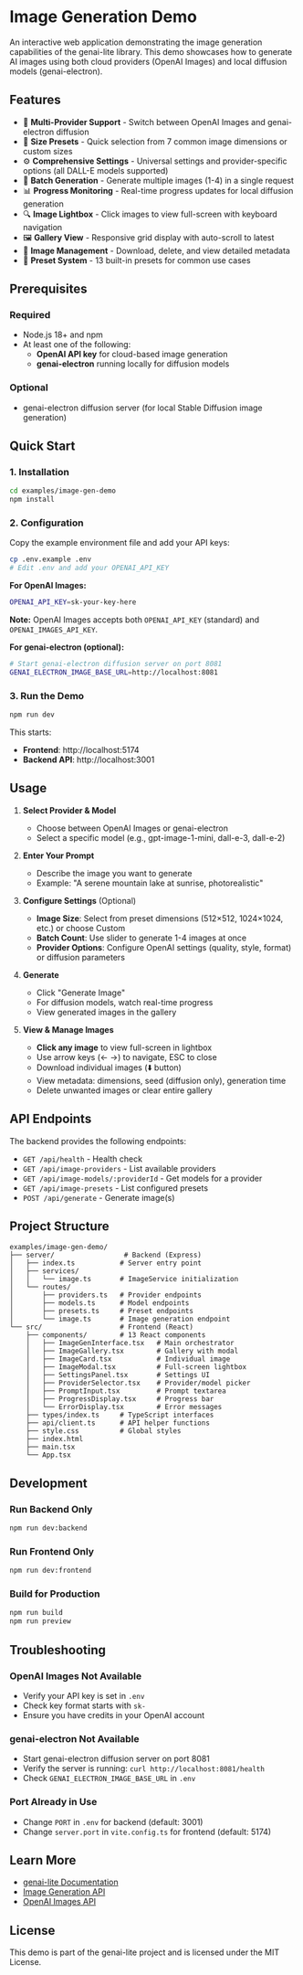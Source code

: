 # Image Generation Demo

An interactive web application demonstrating the image generation capabilities of the genai-lite library. This demo showcases how to generate AI images using both cloud providers (OpenAI Images) and local diffusion models (genai-electron).

## Features

- 🎨 **Multi-Provider Support** - Switch between OpenAI Images and genai-electron diffusion
- 📐 **Size Presets** - Quick selection from 7 common image dimensions or custom sizes
- ⚙️ **Comprehensive Settings** - Universal settings and provider-specific options (all DALL-E models supported)
- 🔄 **Batch Generation** - Generate multiple images (1-4) in a single request
- 📊 **Progress Monitoring** - Real-time progress updates for local diffusion generation
- 🔍 **Image Lightbox** - Click images to view full-screen with keyboard navigation
- 🖼️ **Gallery View** - Responsive grid display with auto-scroll to latest
- 💾 **Image Management** - Download, delete, and view detailed metadata
- 🎯 **Preset System** - 13 built-in presets for common use cases

## Prerequisites

### Required
- Node.js 18+ and npm
- At least one of the following:
  - **OpenAI API key** for cloud-based image generation
  - **genai-electron** running locally for diffusion models

### Optional
- genai-electron diffusion server (for local Stable Diffusion image generation)

## Quick Start

### 1. Installation

```bash
cd examples/image-gen-demo
npm install
```

### 2. Configuration

Copy the example environment file and add your API keys:

```bash
cp .env.example .env
# Edit .env and add your OPENAI_API_KEY
```

**For OpenAI Images:**
```bash
OPENAI_API_KEY=sk-your-key-here
```

**Note:** OpenAI Images accepts both `OPENAI_API_KEY` (standard) and `OPENAI_IMAGES_API_KEY`.

**For genai-electron (optional):**
```bash
# Start genai-electron diffusion server on port 8081
GENAI_ELECTRON_IMAGE_BASE_URL=http://localhost:8081
```

### 3. Run the Demo

```bash
npm run dev
```

This starts:
- **Frontend**: http://localhost:5174
- **Backend API**: http://localhost:3001

## Usage

1. **Select Provider & Model**
   - Choose between OpenAI Images or genai-electron
   - Select a specific model (e.g., gpt-image-1-mini, dall-e-3, dall-e-2)

2. **Enter Your Prompt**
   - Describe the image you want to generate
   - Example: "A serene mountain lake at sunrise, photorealistic"

3. **Configure Settings** (Optional)
   - **Image Size**: Select from preset dimensions (512×512, 1024×1024, etc.) or choose Custom
   - **Batch Count**: Use slider to generate 1-4 images at once
   - **Provider Options**: Configure OpenAI settings (quality, style, format) or diffusion parameters

4. **Generate**
   - Click "Generate Image"
   - For diffusion models, watch real-time progress
   - View generated images in the gallery

5. **View & Manage Images**
   - **Click any image** to view full-screen in lightbox
   - Use arrow keys (← →) to navigate, ESC to close
   - Download individual images (⬇️ button)
   - View metadata: dimensions, seed (diffusion only), generation time
   - Delete unwanted images or clear entire gallery

## API Endpoints

The backend provides the following endpoints:

- `GET /api/health` - Health check
- `GET /api/image-providers` - List available providers
- `GET /api/image-models/:providerId` - Get models for a provider
- `GET /api/image-presets` - List configured presets
- `POST /api/generate` - Generate image(s)

## Project Structure

```
examples/image-gen-demo/
├── server/                 # Backend (Express)
│   ├── index.ts           # Server entry point
│   ├── services/
│   │   └── image.ts       # ImageService initialization
│   └── routes/
│       ├── providers.ts   # Provider endpoints
│       ├── models.ts      # Model endpoints
│       ├── presets.ts     # Preset endpoints
│       └── image.ts       # Image generation endpoint
└── src/                   # Frontend (React)
    ├── components/        # 13 React components
    │   ├── ImageGenInterface.tsx   # Main orchestrator
    │   ├── ImageGallery.tsx        # Gallery with modal
    │   ├── ImageCard.tsx           # Individual image
    │   ├── ImageModal.tsx          # Full-screen lightbox
    │   ├── SettingsPanel.tsx       # Settings UI
    │   ├── ProviderSelector.tsx    # Provider/model picker
    │   ├── PromptInput.tsx         # Prompt textarea
    │   ├── ProgressDisplay.tsx     # Progress bar
    │   └── ErrorDisplay.tsx        # Error messages
    ├── types/index.ts     # TypeScript interfaces
    ├── api/client.ts      # API helper functions
    ├── style.css          # Global styles
    ├── index.html
    ├── main.tsx
    └── App.tsx
```

## Development

### Run Backend Only
```bash
npm run dev:backend
```

### Run Frontend Only
```bash
npm run dev:frontend
```

### Build for Production
```bash
npm run build
npm run preview
```

## Troubleshooting

### OpenAI Images Not Available
- Verify your API key is set in `.env`
- Check key format starts with `sk-`
- Ensure you have credits in your OpenAI account

### genai-electron Not Available
- Start genai-electron diffusion server on port 8081
- Verify the server is running: `curl http://localhost:8081/health`
- Check `GENAI_ELECTRON_IMAGE_BASE_URL` in `.env`

### Port Already in Use
- Change `PORT` in `.env` for backend (default: 3001)
- Change `server.port` in `vite.config.ts` for frontend (default: 5174)

## Learn More

- [genai-lite Documentation](../../README.md)
- [Image Generation API](../../README.md#image-generation)
- [OpenAI Images API](https://platform.openai.com/docs/api-reference/images)

## License

This demo is part of the genai-lite project and is licensed under the MIT License.
